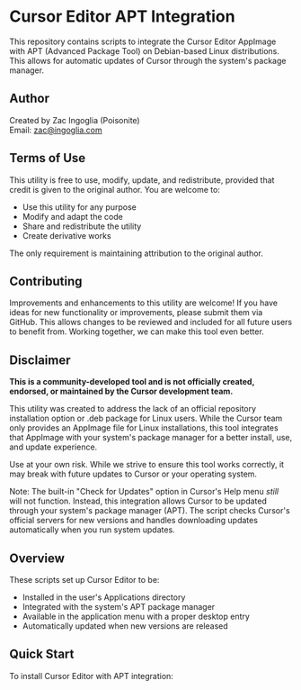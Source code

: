 # Cursor Editor APT Integration

This repository contains scripts to integrate the Cursor Editor AppImage with APT (Advanced Package Tool) on Debian-based Linux distributions. This allows for automatic updates of Cursor through the system's package manager.

## Author

Created by Zac Ingoglia (Poisonite)  
Email: zac@ingoglia.com

## Terms of Use

This utility is free to use, modify, update, and redistribute, provided that credit is given to the original author. You are welcome to:

- Use this utility for any purpose
- Modify and adapt the code
- Share and redistribute the utility
- Create derivative works

The only requirement is maintaining attribution to the original author.

## Contributing

Improvements and enhancements to this utility are welcome! If you have ideas for new functionality or improvements, please submit them via GitHub. This allows changes to be reviewed and included for all future users to benefit from. Working together, we can make this tool even better.

## Disclaimer

**This is a community-developed tool and is not officially created, endorsed, or maintained by the Cursor development team.**

This utility was created to address the lack of an official repository installation option or .deb package for Linux users. While the Cursor team only provides an AppImage file for Linux installations, this tool integrates that AppImage with your system's package manager for a better install, use, and update experience.

Use at your own risk. While we strive to ensure this tool works correctly, it may break with future updates to Cursor or your operating system.

Note: The built-in "Check for Updates" option in Cursor's Help menu _still_ will not function. Instead, this integration allows Cursor to be updated through your system's package manager (APT). The script checks Cursor's official servers for new versions and handles downloading updates automatically when you run system updates.

## Overview

These scripts set up Cursor Editor to be:

- Installed in the user's Applications directory
- Integrated with the system's APT package manager
- Available in the application menu with a proper desktop entry
- Automatically updated when new versions are released

## Quick Start

To install Cursor Editor with APT integration:
